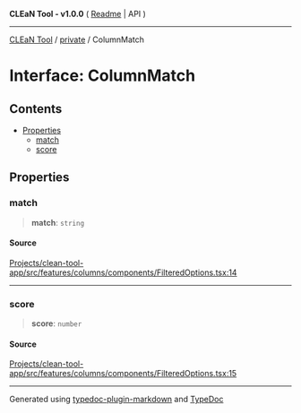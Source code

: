**CLEaN Tool - v1.0.0** ( [Readme](../../README.md) \| API )

***

[CLEaN Tool](../../exports.md) / [private](../README.md) / ColumnMatch

# Interface: ColumnMatch

## Contents

- [Properties](ColumnMatch.md#properties)
  - [match](ColumnMatch.md#match)
  - [score](ColumnMatch.md#score)

## Properties

### match

> **match**: `string`

#### Source

[Projects/clean-tool-app/src/features/columns/components/FilteredOptions.tsx:14](https://github.com/yuckyh/clean-tool-app/)

***

### score

> **score**: `number`

#### Source

[Projects/clean-tool-app/src/features/columns/components/FilteredOptions.tsx:15](https://github.com/yuckyh/clean-tool-app/)

***

Generated using [typedoc-plugin-markdown](https://www.npmjs.com/package/typedoc-plugin-markdown) and [TypeDoc](https://typedoc.org/)
